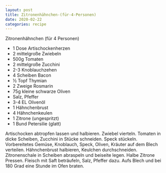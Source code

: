 ```yaml
---
layout: post
title: Zitronenhähnchen-(für-4-Personen)
date: 2020-02-22
categories: recipe
---
```

﻿Zitronenhähnchen (für 4 Personen)

- 1 Dose Artischockenherzen
- 2 mittelgroße Zwiebeln
- 500g Tomaten
- 2 mittelgroße Zucchini
- 2-3 Knoblauchzehen
- 4 Scheiben Bacon
- ½ Topf Thymian
- 2 Zweige Rosmarin
- 75g kleine schwarze Oliven
- Salz, Pfeffer
- 3-4 EL Olivenöl
- 1 Hähnchenbrust
- 4 Hähnchenkeulen
- 1 Zitrone (ungespritzt)
- 1 Bund Petersilie (glatt)

Artischocken abtropfen lassen und halbieren. Zwiebel vierteln. Tomaten in dicke Scheiben, Zucchini in Stücke schneiden. Speck stückeln. Vorbereitetes Gemüse, Knoblauch, Speck, Oliven, Kräuter auf dem Blech verteilen.
Hähnchenbrust halbieren, Keulchen durchschneiden. Zitronenschale in Scheiben abraspeln und beiseite legen. Halbe Zitrone Pressen. Fleisch mit Saft beträufeln, Salz, Pfeffer dazu.
Aufs Blech und bei 180 Grad eine Stunde im Ofen braten.